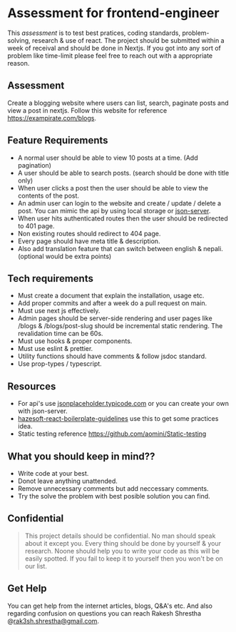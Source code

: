 # Assessment for frontend-engineer
This *assessment* is to test best pratices, coding standards, problem-solving, research & use of react. The project should be submitted within a week of receival and should be done in Nextjs. If you got into any sort of problem like time-limit please feel free to reach out with a appropriate reason. 

## Assessment
Create a blogging website where users can list, search, paginate posts and view a post in nextjs. Follow this website for reference https://exampirate.com/blogs.

## Feature Requirements
- A normal user should be able to view 10 posts at a time. (Add pagination)
- A user should be able to search posts. (search should be done with title only)
- When user clicks a post then the user should be able to view the contents of the post.
- An admin user can login to the website and create / update / delete a post. You can mimic the api by using local storage or [json-server](https://www.npmjs.com/package/json-server).
- When user hits authenticated routes then the user should be redirected to 401 page.
- Non existing routes should redirect to 404 page.
- Every page should have meta title & description.
- Also add translation feature that can switch between english & nepali. (optional would be extra points)

## Tech requirements
- Must create a document that explain the installation, usage etc.
- Add proper commits and after a week do a pull request on main.
- Must use next js effectively.
- Admin pages should be server-side rendering and user pages like /blogs & /blogs/post-slug should be incremental static rendering. The revalidation time can be 60s.
- Must use hooks & proper components.
- Must use eslint & prettier.
- Utility functions should have comments & follow jsdoc standard.
- Use prop-types / typescript.

## Resources
- For api's use [jsonplaceholder.typicode.com](https://jsonplaceholder.typicode.com/) or you can create your own with json-server.
- [hazesoft-react-boilerplate-guidelines](https://github.com/aomini/Haze-react-boilerplate) use this to get some practices idea.
- Static testing reference https://github.com/aomini/Static-testing

## What you should keep in mind??
- Write code at your best.
- Donot leave anything unattended.
- Remove unnecessary comments but add neccessary comments.
- Try the solve the problem with best posible solution you can find.

## Confidential
> This project details should be confidential. No man should speak about it except you. Every thing should be done by yourself & your research. Noone should help you to write your code as this will be easily spotted. If you fail to keep it to yourself then you won't be on our list. 

## Get Help
You can get help from the internet articles, blogs, Q&A's etc. And also regarding confusion on questions you can reach Rakesh Shrestha @rak3sh.shrestha@gmail.com.


